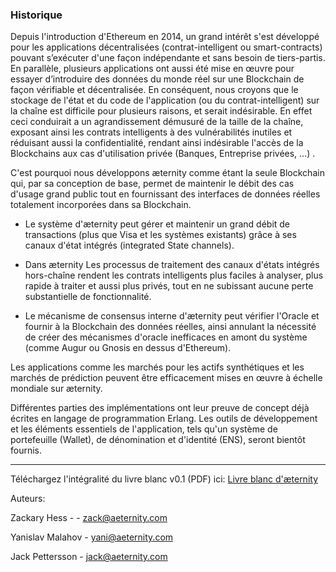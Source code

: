 ### Historique

Depuis l'introduction d'Ethereum en 2014, un grand intérêt s'est développé pour les applications décentralisées (contrat-intelligent ou smart-contracts) pouvant s’exécuter d'une façon indépendante et sans besoin de tiers-partis. En parallèle, plusieurs applications ont aussi été mise en œuvre pour essayer d’introduire des données du monde réel sur une Blockchain de façon vérifiable et décentralisée. En conséquent, nous croyons que le stockage de l'état et du code de l'application (ou du contrat-intelligent) sur la chaîne est difficile pour plusieurs raisons, et serait indésirable. En effet ceci conduirait a un agrandissement démusuré de la taille de la chaîne, exposant ainsi les contrats intelligents à des vulnérabilités inutiles et réduisant aussi la confidentialité, rendant ainsi indésirable l'accès de la Blockchains aux cas d'utilisation privée (Banques, Entreprise privées, ...) .

C'est pourquoi nous développons æternity comme étant la seule Blockchain qui, par sa conception de base, permet de maintenir le débit des cas d'usage grand public tout en fournissant des interfaces de données réelles totalement incorporées dans sa Blockchain.

* Le système d'æternity peut gérer et maintenir un grand débit de transactions (plus que Visa et les systèmes existants) grâce à ses canaux d'état intégrés (integrated State channels).

* Dans æternity Les processus de traitement des canaux d'états intégrés hors-chaîne rendent les contrats intelligents plus faciles à analyser, plus rapide à traiter et aussi plus privés, tout en ne subissant aucune perte substantielle de fonctionnalité.

* Le mécanisme de consensus interne d'æternity peut vérifier l'Oracle et fournir à la Blockchain des données réelles, ainsi annulant la nécessité de créer des mécanismes d'oracle inefficaces en amont du système (comme Augur ou Gnosis en dessus d'Ethereum).

Les applications comme les marchés pour les actifs synthétiques et les marchés de prédiction peuvent être efficacement mises en œuvre à échelle mondiale sur æternity. 

Différentes parties des implémentations ont leur preuve de concept déjà écrites en langage de programmation Erlang. Les outils de développement et les éléments essentiels de l'application, tels qu'un système de portefeuille (Wallet), de dénomination et d'identité (ENS), seront bientôt fournis.

***



Téléchargez l'intégralité du livre blanc v0.1 (PDF) ici: [Livre blanc d'æternity](https://blockchain.aeternity.com/%C3%A6ternity-blockchain-whitepaper.pdf)

Auteurs:

Zackary Hess - - zack@aeternity.com

Yanislav Malahov - yani@aeternity.com

Jack Pettersson - jack@aeternity.com